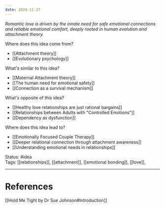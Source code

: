 ```yaml
---
date: 2024-11-27
---
```

_Romantic love is driven by the innate need for safe emotional connections and reliable emotional comfort, deeply rooted in human evolution and attachment theory._

Where does this idea come from?  
- [[Attachment theory]]
- [[Evolutionary psychology]]

What's similar to this idea?  
- [[Maternal Attachment theory]]
- [[The human need for emotional safety]]
- [[Connection as a survival mechanism]]

What's opposite of this idea?  
- [[Healthy love relationships are just rational bargains]]
- [[Relationships between Adults with "Controlled Emotions"]]
- [[Dependency as dysfunction]]

Where does this idea lead to?  
- [[Emotionally Focused Couple Therapy]]
- [[Deeper relational connection through attachment awareness]]
- [[Understanding emotional needs in relationships]]

Status: #idea  
Tags: [[relationships]], [[attachment]], [[emotional bonding]], [[love]], 

---
# References
[[Hold Me Tight by Dr Sue Johnson#Introduction]]